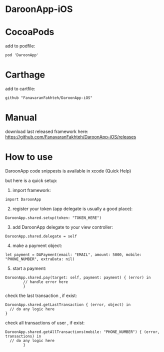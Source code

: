 # DaroonApp-iOS



# CocoaPods
add to podfile:
```
pod 'DaroonApp'
```

# Carthage
add to cartfile:
```
github "FanavaranFakhteh/DaroonApp-iOS"
```

# Manual
download last released framework here:
https://github.com/FanavaranFakhteh/DaroonApp-iOS/releases

# How to use
DaroonApp code snippests is available in xcode (Quick Help)

but here is a quick setup:


1. import framework:
```
import DaroonApp
```

2. register your token (app delegate is usually a good place):
```
DaroonApp.shared.setup(token: "TOKEN_HERE")
```

3. add DaroonApp delegate to your view controller:
```
DaroonApp.shared.delegate = self
```

4. make a payment object:
```
let payment = DAPayment(email: "EMAIL", amount: 5000, mobile: "PHONE_NUMBER", extraData: nil)
```

5. start a payment:
```
DaroonApp.shared.pay(target: self, payment: payment) { (error) in
        // handle error here
        }
```

check the last transaction , if exist:
```
DaroonApp.shared.getLastTransaction { (error, object) in
  // do any logic here
}
```

check all transactions of user , if exist:
```
DaroonApp.shared.getAllTransactions(mobile: "PHONE_NUMBER") { (error, transactions) in
  // do any logic here
        }
```
